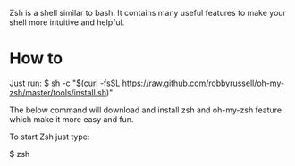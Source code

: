 Zsh is a shell similar to bash. It contains many useful features to make your shell more intuitive and helpful.

How to
======

Just run:
$ sh -c "$(curl -fsSL https://raw.github.com/robbyrussell/oh-my-zsh/master/tools/install.sh)"

The below command will download and install zsh and oh-my-zsh feature which make it more easy and fun.

To start Zsh just type:

$ zsh
